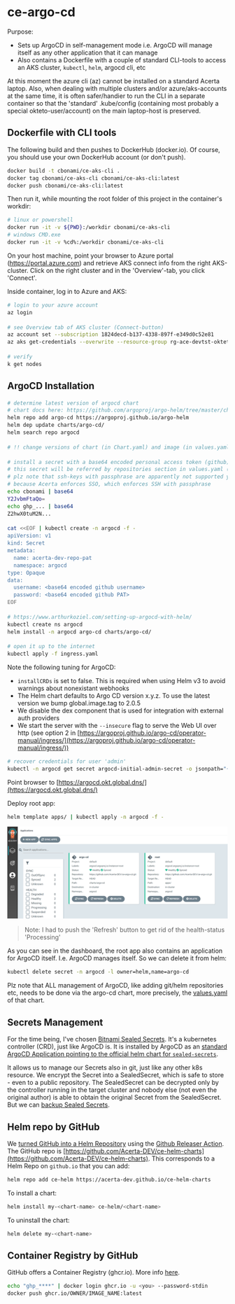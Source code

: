 # ce-argo-cd

Purpose:
* Sets up ArgoCD in self-management mode i.e. ArgoCD will manage itself as any other application that it can manage
* Also contains a Dockerfile with a couple of standard CLI-tools to access an AKS cluster, `kubectl`, `helm`, argocd cli, etc 
  
At this moment the azure cli (az) cannot be installed on a standard Acerta laptop. 
Also, when dealing with multiple clusters and/or azure/aks-accounts at the same time, it is often safer/handier to run the CLI in a separate container so that the 'standard' .kube/config (containing most probably a special okteto-user/account) on the main laptop-host is preserved.

## Dockerfile with CLI tools

The following build and then pushes to DockerHub (docker.io). Of course, you should use your own DockerHub account (or don't push).

```bash
docker build -t cbonami/ce-aks-cli .
docker tag cbonami/ce-aks-cli cbonami/ce-aks-cli:latest
docker push cbonami/ce-aks-cli:latest
```
Then run it, while mounting the root folder of this project in the container's workdir:
```bash
# linux or powershell
docker run -it -v ${PWD}:/workdir cbonami/ce-aks-cli
# windows CMD.exe
docker run -it -v %cd%:/workdir cbonami/ce-aks-cli
```

On your host machine, point your browser to Azure portal (https://portal.azure.com) and retrieve AKS connect info from the right AKS-cluster. 
Click on the right cluster and in the 'Overview'-tab, you click 'Connect'.

Inside container, log in to Azure and AKS:

```bash
# login to your azure account
az login
    
# see Overview tab of AKS cluster (Connect-button)
az account set --subscription 1824decd-b137-4338-897f-e349d0c52e81
az aks get-credentials --overwrite --resource-group rg-ace-devtst-okteto --name aks-ace-devtst-okteto --admin

# verify
k get nodes
```

## ArgoCD Installation

```bash
# determine latest version of argocd chart
# chart docs here: https://github.com/argoproj/argo-helm/tree/master/charts/argo-cd
helm repo add argo-cd https://argoproj.github.io/argo-helm
helm dep update charts/argo-cd/
helm search repo argocd

# !! change versions of chart (in Chart.yaml) and image (in values.yaml)

# install a secret with a base64 encoded personal access token (github)
# this secret will be referred by repositories section in values.yaml (see ./charts/argo-cd)
# plz note that ssh-keys with passphrase are apparently not supported yet; this rules out the ssh-based approach,
# because Acerta enforces SSO, which enforces SSH with passphrase
echo cbonami | base64
Y2JvbmFtaQo=
echo ghp_... | base64
Z2hwX0tuM2N...

cat <<EOF | kubectl create -n argocd -f -
apiVersion: v1
kind: Secret
metadata:
  name: acerta-dev-repo-pat
  namespace: argocd
type: Opaque
data:
  username: <base64 encoded github username>
  password: <base64 encoded github PAT>
EOF

# https://www.arthurkoziel.com/setting-up-argocd-with-helm/
kubectl create ns argocd
helm install -n argocd argo-cd charts/argo-cd/

# open it up to the internet
kubectl apply -f ingress.yaml
```
Note the following tuning for ArgoCD:
* `installCRDs` is set to false. This is required when using Helm v3 to avoid warnings about nonexistant webhooks
* The Helm chart defaults to Argo CD version x.y.z. To use the latest version we bump global.image.tag to 2.0.5
* We disable the dex component that is used for integration with external auth providers
* We start the server with the `--insecure` flag to serve the Web UI over http (see option 2 in [https://argoproj.github.io/argo-cd/operator-manual/ingress/](https://argoproj.github.io/argo-cd/operator-manual/ingress/))

```bash
# recover credentials for user 'admin'
kubectl -n argocd get secret argocd-initial-admin-secret -o jsonpath="{.data.password}" | base64 -d
```

Point browser to [https://argocd.okt.global.dns/](https://argocd.okt.global.dns/)

Deploy root app:
```bash
helm template apps/ | kubectl apply -n argocd -f -
```

![](./img/argo_after_installation.png)

> Note: I had to push the 'Refresh' button to get rid of the health-status 'Processing'

As you can see in the dashboard, the root app also contains an application for ArgoCD itself. I.e. ArgoCD manages itself. So we can delete it from helm:

```bash
kubectl delete secret -n argocd -l owner=helm,name=argo-cd
```

Plz note that ALL management of ArgoCD, like adding git/helm repositories etc, needs to be done via the argo-cd chart, more precisely, the [values.yaml](charts/argo-cd/values.yaml) of that chart.

## Secrets Management

For the time being, I've chosen [Bitnami Sealed Secrets](https://github.com/bitnami-labs/sealed-secrets). It's a kubernetes controller (CRD), just like ArgoCD is.
It is installed by ArgoCD as an [standard ArgoCD Application pointing to the official helm chart for `sealed-secrets`](./apps/templates/sealed-secrets.yaml).

It allows us to manage our Secrets also in git, just like any other k8s resource.
We encrypt the Secret into a SealedSecret, which is safe to store - even to a public repository. 
The SealedSecret can be decrypted only by the controller running in the target cluster and nobody else (not even the original author) is able to obtain the original Secret from the SealedSecret.
But we can [backup Sealed Secrets](https://github.com/bitnami-labs/sealed-secrets#how-can-i-do-a-backup-of-my-sealedsecrets).

## Helm repo by GitHub

We [turned GitHub into a Helm Repository](https://harness.io/blog/devops/helm-chart-repo/) using the [Github Releaser Action](https://helm.sh/docs/howto/chart_releaser_action/#github-actions-workflow).
The GitHub repo is [https://github.com/Acerta-DEV/ce-helm-charts](https://github.com/Acerta-DEV/ce-helm-charts).
This corresponds to a Helm Repo on `github.io` that you can add:
```bash
helm repo add ce-helm https://acerta-dev.github.io/ce-helm-charts
```
To install a chart:
```bash
helm install my-<chart-name> ce-helm/<chart-name>
```
To uninstall the chart:
```bash
helm delete my-<chart-name>
```

## Container Registry by GitHub

GitHub offers a Container Registry (ghcr.io). More info [here](https://docs.github.com/en/packages/working-with-a-github-packages-registry/working-with-the-container-registry
).

```bash
echo "ghp_****" | docker login ghcr.io -u <you> --password-stdin
docker push ghcr.io/OWNER/IMAGE_NAME:latest
```